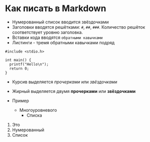 # Как писать в Markdown

* Нумерованный список вводится звёздочками
* Заголовки вводятся решётками: `#`, `##`, `###`.
  Количество решёток соответствует уровню заголовка.
* Вставки кода вводятся `обратными кавычками`
* Листинги - тремя обратными кавычками подряд
```
#include <stdio.h>

int main() {
  printf("Hello\n");
  return 0;
}
```
* Курсив выделяется _прочерками_ или *звёздочками*
* Жирный выделяется двумя __прочерками__ или **звёздочками**

* Пример
  * Многоуровневого
    * Списка

1. Это
2. Нумерованный
4. Список